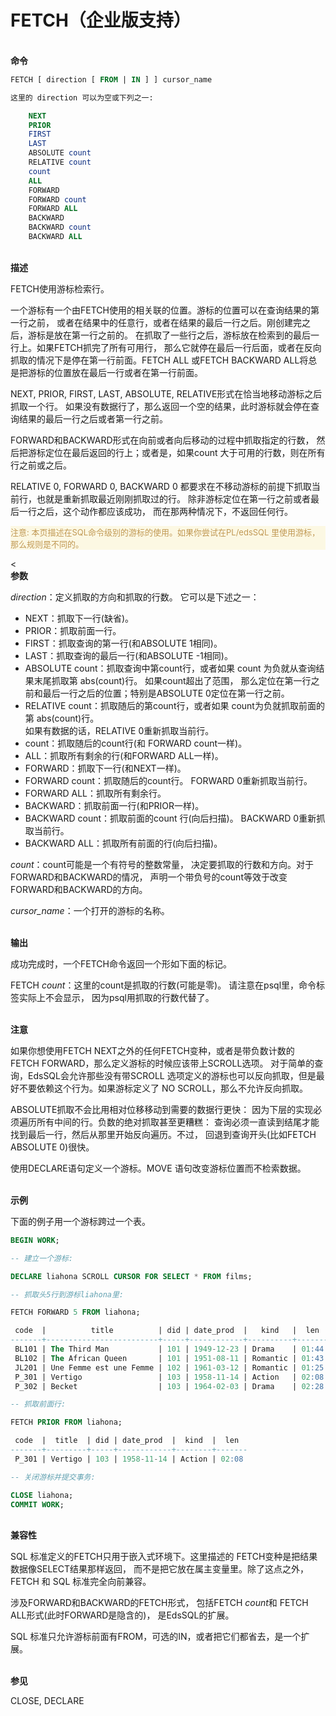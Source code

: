 # FETCH（企业版支持）
<br/>**命令**
```SQL
FETCH [ direction [ FROM | IN ] ] cursor_name

这里的 direction 可以为空或下列之一:

    NEXT
    PRIOR
    FIRST
    LAST
    ABSOLUTE count
    RELATIVE count
    count
    ALL
    FORWARD
    FORWARD count
    FORWARD ALL
    BACKWARD
    BACKWARD count
    BACKWARD ALL
```
<br/>**描述**

FETCH使用游标检索行。

一个游标有一个由FETCH使用的相关联的位置。游标的位置可以在查询结果的第一行之前， 或者在结果中的任意行，或者在结果的最后一行之后。刚创建完之后，游标是放在第一行之前的。 在抓取了一些行之后，游标放在检索到的最后一行上。如果FETCH抓完了所有可用行， 那么它就停在最后一行后面，或者在反向抓取的情况下是停在第一行前面。FETCH ALL 或FETCH BACKWARD ALL将总是把游标的位置放在最后一行或者在第一行前面。

NEXT, PRIOR, FIRST, LAST, ABSOLUTE, RELATIVE形式在恰当地移动游标之后抓取一个行。 如果没有数据行了，那么返回一个空的结果，此时游标就会停在查询结果的最后一行之后或者第一行之前。

FORWARD和BACKWARD形式在向前或者向后移动的过程中抓取指定的行数， 然后把游标定位在最后返回的行上；或者是，如果count 大于可用的行数，则在所有行之前或之后。

RELATIVE 0, FORWARD 0, BACKWARD 0 都要求在不移动游标的前提下抓取当前行，也就是重新抓取最近刚刚抓取过的行。 除非游标定位在第一行之前或者最后一行之后，这个动作都应该成功， 而在那两种情况下，不返回任何行。

<p style="color: #C09853;background: #FCF8E3 none repeat scroll 0% 0%; font-size:13px;" >注意: 本页描述在SQL命令级别的游标的使用。如果你尝试在PL/edsSQL 里使用游标，那么规则是不同的。</p>

<<br/>**参数**

*direction*：定义抓取的方向和抓取的行数。 它可以是下述之一：

<ul><li>NEXT：抓取下一行(缺省)。</li>

<li>PRIOR：抓取前面一行。</li>

<li>FIRST：抓取查询的第一行(和ABSOLUTE 1相同)。</li>

<li>LAST：抓取查询的最后一行(和ABSOLUTE -1相同)。</li>

<li>ABSOLUTE count：抓取查询中第count行，或者如果 count 为负就从查询结果末尾抓取第 abs(count)行。 如果count超出了范围， 那么定位在第一行之前和最后一行之后的位置；特别是ABSOLUTE 0定位在第一行之前。</li>

<li>RELATIVE count：抓取随后的第count行，或者如果 count为负就抓取前面的第 abs(count)行。</li> 如果有数据的话，RELATIVE 0重新抓取当前行。</li>

<li>count：抓取随后的count行(和 FORWARD count一样)。</li>

<li>ALL：抓取所有剩余的行(和FORWARD ALL一样)。</li>

<li>FORWARD：抓取下一行(和NEXT一样)。</li>

<li>FORWARD count：抓取随后的count行。 FORWARD 0重新抓取当前行。</li>

<li>FORWARD ALL：抓取所有剩余行。</li>

<li>BACKWARD：抓取前面一行(和PRIOR一样)。</li>

<li>BACKWARD count：抓取前面的count 行(向后扫描)。 BACKWARD 0重新抓取当前行。</li>

<li>BACKWARD ALL：抓取所有前面的行(向后扫描)。</li></ul>

*count*：count可能是一个有符号的整数常量， 决定要抓取的行数和方向。对于FORWARD和BACKWARD的情况， 声明一个带负号的count等效于改变 FORWARD和BACKWARD的方向。

*cursor_name*：一个打开的游标的名称。

<br/>**输出**

成功完成时，一个FETCH命令返回一个形如下面的标记。

FETCH *count*：这里的count是抓取的行数(可能是零)。 请注意在psql里，命令标签实际上不会显示， 因为psql用抓取的行数代替了。

<br/>**注意**

如果你想使用FETCH NEXT之外的任何FETCH变种，或者是带负数计数的 FETCH FORWARD，那么定义游标的时候应该带上SCROLL选项。 对于简单的查询，EdsSQL会允许那些没有带SCROLL 选项定义的游标也可以反向抓取，但是最好不要依赖这个行为。如果游标定义了 NO SCROLL，那么不允许反向抓取。

ABSOLUTE抓取不会比用相对位移移动到需要的数据行更快： 因为下层的实现必须遍历所有中间的行。负数的绝对抓取甚至更糟糕： 查询必须一直读到结尾才能找到最后一行，然后从那里开始反向遍历。不过， 回退到查询开头(比如FETCH ABSOLUTE 0)很快。

使用DECLARE语句定义一个游标。MOVE 语句改变游标位置而不检索数据。

<br/>**示例**

下面的例子用一个游标跨过一个表。
```SQL
BEGIN WORK;

-- 建立一个游标:

DECLARE liahona SCROLL CURSOR FOR SELECT * FROM films;

-- 抓取头5行到游标liahona里:

FETCH FORWARD 5 FROM liahona;

 code  |          title          | did | date_prod  |   kind   |  len
-------+-------------------------+-----+------------+----------+-------
 BL101 | The Third Man           | 101 | 1949-12-23 | Drama    | 01:44
 BL102 | The African Queen       | 101 | 1951-08-11 | Romantic | 01:43
 JL201 | Une Femme est une Femme | 102 | 1961-03-12 | Romantic | 01:25
 P_301 | Vertigo                 | 103 | 1958-11-14 | Action   | 02:08
 P_302 | Becket                  | 103 | 1964-02-03 | Drama    | 02:28

-- 抓取前面行:

FETCH PRIOR FROM liahona;

 code  |  title  | did | date_prod  |  kind  |  len
-------+---------+-----+------------+--------+-------
 P_301 | Vertigo | 103 | 1958-11-14 | Action | 02:08

-- 关闭游标并提交事务:

CLOSE liahona;
COMMIT WORK;
```
<br/>**兼容性**

SQL 标准定义的FETCH只用于嵌入式环境下。这里描述的 FETCH变种是把结果数据像SELECT结果那样返回， 而不是把它放在属主变量里。除了这点之外，FETCH 和 SQL 标准完全向前兼容。

涉及FORWARD和BACKWARD的FETCH形式， 包括FETCH *count*和 FETCH ALL形式(此时FORWARD是隐含的)， 是EdsSQL的扩展。

SQL 标准只允许游标前面有FROM，可选的IN，或者把它们都省去，是一个扩展。

<br/>**参见**

CLOSE, DECLARE<!--, MOVE-->